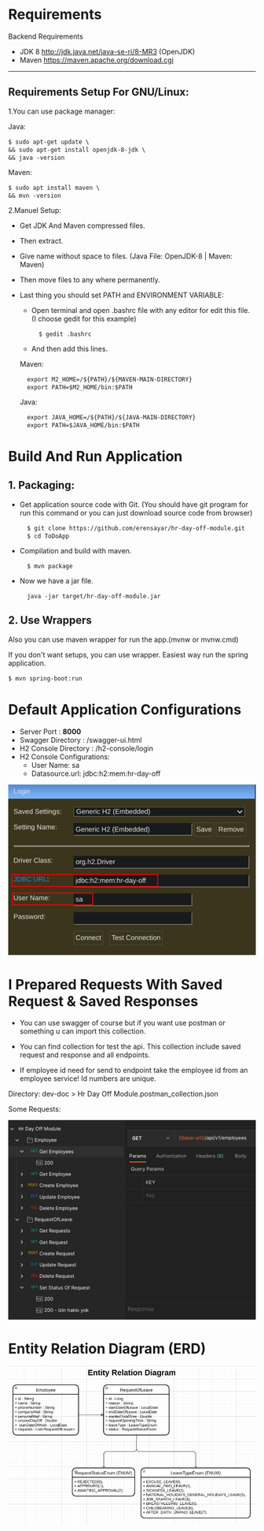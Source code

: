  

# Requirements

Backend Requirements

* JDK 8 http://jdk.java.net/java-se-ri/8-MR3 (OpenJDK)
* Maven https://maven.apache.org/download.cgi
    

---

Requirements Setup For GNU/Linux:
--

1.You can use package manager:

Java:

    $ sudo apt-get update \
    && sudo apt-get install openjdk-8-jdk \
    && java -version

Maven:

    $ sudo apt install maven \
    && mvn -version

2.Manuel Setup:

* Get JDK And Maven compressed files.

* Then extract.

* Give name without space to files. (Java File: OpenJDK-8 | Maven: Maven)

* Then move files to any where permanently.

* Last thing you should set PATH and ENVIRONMENT VARIABLE:

    * Open terminal and open .bashrc file with any editor for edit this file. (I choose gedit for this example)

            $ gedit .bashrc

    * And then add this lines.        


    Maven:

        export M2_HOME=/${PATH}/${MAVEN-MAIN-DIRECTORY}
        export PATH=$M2_HOME/bin:$PATH

    Java:        

        export JAVA_HOME=/${PATH}/${JAVA-MAIN-DIRECTORY}
        export PATH=$JAVA_HOME/bin:$PATH

# Build And Run Application

## 1. Packaging:
* Get application source code with Git. (You should have git program for run this command or you can just download source code from browser)

        $ git clone https://github.com/erensayar/hr-day-off-module.git
        $ cd ToDoApp

* Compilation and build with maven.
    
        $ mvn package
    
* Now we have a jar file.

        java -jar target/hr-day-off-module.jar
        
## 2. Use Wrappers
Also you can use maven wrapper for run the app.(mvnw or mvnw.cmd)

If you don't want setups, you can use wrapper. Easiest way run the spring application.

    $ mvn spring-boot:run

# Default Application Configurations

* Server Port : <b>8000</b>
* Swagger Directory : /swagger-ui.html
* H2 Console Directory : /h2-console/login
* H2 Console Configurations:
    * User Name: sa
    * Datasource.url: jdbc:h2:mem:hr-day-off

![h2-db-config](./dev-doc/H2-Conf.png)
    

# I Prepared Requests With Saved Request & Saved Responses
* You can use swagger of course but if you want use postman or something u can import this collection.

* You can find collection for test the api. This collection include saved request and response and all endpoints. 

* If employee id need for send to endpoint take the employee id from an employee service! Id numbers are unique.

Directory: dev-doc > Hr Day Off Module.postman_collection.json 

Some Requests:

![Requests](./dev-doc/HttpClient-SS.png)

# Entity Relation Diagram (ERD)

![Requests](./dev-doc/ERD.png)